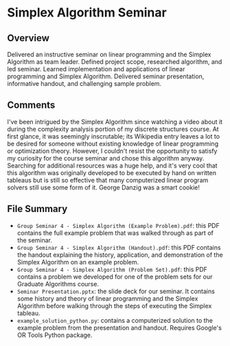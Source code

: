 # Simplex Algorithm Seminar
## Overview
Delivered an instructive seminar on linear programming and the Simplex Algorithm as team leader. Defined project scope, researched algorithm, and led seminar. Learned implementation and applications of linear programming and Simplex Algorithm. Delivered seminar presentation, informative handout, and challenging sample problem.
## Comments
I've been intrigued by the Simplex Algorithm since watching a video about it during the complexity analysis portion of my discrete structures course. At first glance, it was seemingly inscrutable; its Wikipedia entry leaves a lot to be desired for someone without existing knowledge of linear programming or optimization theory. However, I couldn't resist the opportunity to satisfy my curiosity for the course seminar and chose this algorithm anyway. Searching for additional resources was a huge help, and it's very cool that this algorithm was originally developed to be executed by hand on written tableaus but is still so effective that many computerized linear program solvers still use some form of it. George Danzig was a smart cookie!
## File Summary
- `Group Seminar 4 - Simplex Algorithm (Example Problem).pdf`: this PDF contains the full example problem that was walked through as part of the seminar.
- `Group Seminar 4 - Simplex Algorithm (Handout).pdf`: this PDF contains the handout explaining the history, application, and demonstration of the Simplex Algorithm on an example problem.
- `Group Seminar 4 - Simplex Algorithm (Problem Set).pdf`: this PDF contains a problem we developed for one of the problem sets for our Graduate Algorithms course.
- `Seminar Presentation.pptx`: the slide deck for our seminar. It contains some history and theory of linear programming and the Simplex Algorithm before walking through the steps of executing the Simplex tableau.
- `example_solution_python.py`: contains a computerized solution to the example problem from the presentation and handout. Requires Google's OR Tools Python package.